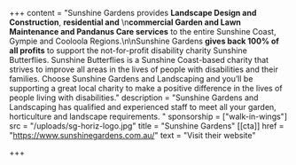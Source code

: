 +++
content = "Sunshine Gardens provides **Landscape Design and Construction**, **residential and**  \n**commercial Garden and Lawn Maintenance and Pandanus Care services** to the entire Sunshine Coast, Gympie and Cooloola Regions.\n\nSunshine Gardens **gives back 100% of all profits** to support the not-for-profit disability charity Sunshine Butterflies. Sunshine Butterflies is a Sunshine Coast-based charity that strives to improve all areas in the lives of people with disabilities and their families. Choose Sunshine Gardens and Landscaping and you’ll be supporting a great local charity to make a positive difference in the lives of people living with disabilities."
description = "Sunshine Gardens and Landscaping has qualified and experienced staff to meet all your garden, horticulture and landscape requirements. "
sponsorship = ["walk-in-wings"]
src = "/uploads/sg-horiz-logo.jpg"
title = "Sunshine Gardens"
[[cta]]
href = "https://www.sunshinegardens.com.au/"
text = "Visit their website"

+++
